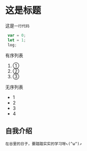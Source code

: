 # 这是标题

这是```一行代码```

```javascript
 var = 0;
 let = 1;
 log;
 ```
 
 有序列表
 1. ①
 2. ②
 3. ③
 
 无序列表
 * 1
 * 2
 * 3
 * 4
 
 ## 自我介绍
 ```
 在谷里的日子，要踏踏实实的学习呀↖(^ω^)↗
 ```
